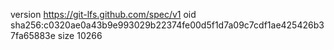 version https://git-lfs.github.com/spec/v1
oid sha256:c0320ae0a43b9e993029b22374fe00d5f1d7a09c7cdf1ae425426b37fa65883e
size 10266
